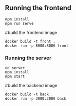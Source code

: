 ## Running the frontend

```
npm install
npm run serve
```
#build the frontend image
```
docker build -t front .
docker run -p 8080:8080 front
```
### Running the server
```
cd server
npm install
npm start
```
#build the backend image
```
docker build -t back .
docker run -p 3000:3000 back
```
